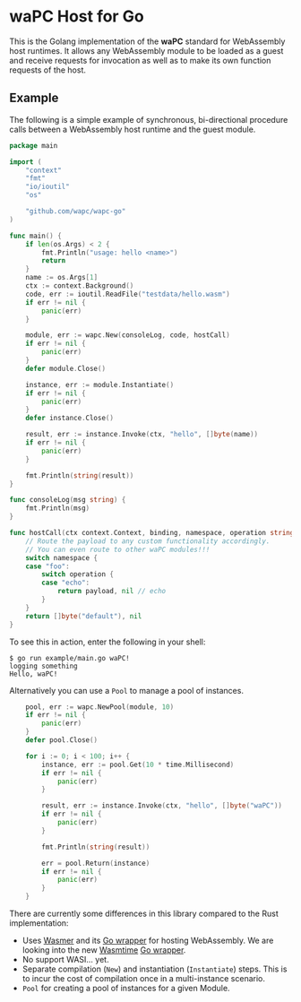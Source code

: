 # waPC Host for Go

This is the Golang implementation of the **waPC** standard for WebAssembly host runtimes. It allows any WebAssembly module to be loaded as a guest and receive requests for invocation as well as to make its own function requests of the host.

## Example

The following is a simple example of synchronous, bi-directional procedure calls between a WebAssembly host runtime and the guest module.

```go
package main

import (
	"context"
	"fmt"
	"io/ioutil"
	"os"

	"github.com/wapc/wapc-go"
)

func main() {
	if len(os.Args) < 2 {
		fmt.Println("usage: hello <name>")
		return
	}
	name := os.Args[1]
	ctx := context.Background()
	code, err := ioutil.ReadFile("testdata/hello.wasm")
	if err != nil {
		panic(err)
	}

	module, err := wapc.New(consoleLog, code, hostCall)
	if err != nil {
		panic(err)
	}
	defer module.Close()

	instance, err := module.Instantiate()
	if err != nil {
		panic(err)
	}
	defer instance.Close()

	result, err := instance.Invoke(ctx, "hello", []byte(name))
	if err != nil {
		panic(err)
	}

	fmt.Println(string(result))
}

func consoleLog(msg string) {
	fmt.Println(msg)
}

func hostCall(ctx context.Context, binding, namespace, operation string, payload []byte) ([]byte, error) {
	// Route the payload to any custom functionality accordingly.
	// You can even route to other waPC modules!!!
	switch namespace {
	case "foo":
		switch operation {
		case "echo":
			return payload, nil // echo
		}
	}
	return []byte("default"), nil
}
```

To see this in action, enter the following in your shell:

```
$ go run example/main.go waPC!
logging something
Hello, waPC!
```

Alternatively you can use a `Pool` to manage a pool of instances.

```go
	pool, err := wapc.NewPool(module, 10)
	if err != nil {
		panic(err)
	}
	defer pool.Close()

	for i := 0; i < 100; i++ {
		instance, err := pool.Get(10 * time.Millisecond)
		if err != nil {
			panic(err)
		}

		result, err := instance.Invoke(ctx, "hello", []byte("waPC"))
		if err != nil {
			panic(err)
		}

		fmt.Println(string(result))

		err = pool.Return(instance)
		if err != nil {
			panic(err)
		}
	}
```

There are currently some differences in this library compared to the Rust implementation:

* Uses [Wasmer](https://github.com/wasmerio/wasmer) and its [Go wrapper](https://github.com/wasmerio/go-ext-wasm) for hosting WebAssembly.  We are looking into the new [Wasmtime](https://github.com/bytecodealliance/wasmtime) [Go wrapper](https://github.com/bytecodealliance/wasmtime-go).
* No support WASI... yet.
* Separate compilation (`New`) and instantiation (`Instantiate`) steps.  This is to incur the cost of compilation once in a multi-instance scenario.
* `Pool` for creating a pool of instances for a given Module.